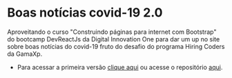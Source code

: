# Boas notícias covid-19 2.0

Aproveitando o curso "Construindo páginas para internet com Bootstrap" do bootcamp DevReactJs da Digital Innovation One para dar um up no site sobre boas notícias do covid-19 fruto do desafio do programa Hiring Coders da GamaXp.

 - Para acessar a primeira versão [clique aqui](https://boasnoticiassobrecovid19.netlify.app/) ou acesse o repositório [aqui](https://github.com/emanuelgustavo/gamax-challenge-covid19).
